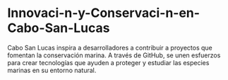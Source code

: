 # Innovaci-n-y-Conservaci-n-en-Cabo-San-Lucas
Cabo San Lucas inspira a desarrolladores a contribuir a proyectos que fomentan la conservación marina. A través de GitHub, se unen esfuerzos para crear tecnologías que ayuden a proteger y estudiar las especies marinas en su entorno natural.
